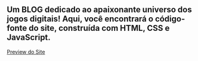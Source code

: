 ## Um BLOG dedicado ao apaixonante universo dos jogos digitais! Aqui, você encontrará o código-fonte do site, construída com HTML, CSS e JavaScript.

[Preview do Site](https://games-blog-59games.vercel.app/)
